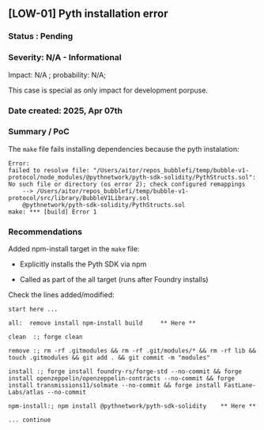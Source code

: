 ## [LOW-01] Pyth installation error

### Status : Pending

### Severity: N/A - Informational

Impact: N/A ; probability: N/A;

This case is special as only impact for development porpuse.

### Date created: 2025, Apr 07th

### Summary / PoC

The `make` file fails installing dependencies because the pyth instalation:

```
Error:
failed to resolve file: "/Users/aitor/repos_bubblefi/temp/bubble-v1-protocol/node_modules/@pythnetwork/pyth-sdk-solidity/PythStructs.sol": No such file or directory (os error 2); check configured remappings
	--> /Users/aitor/repos_bubblefi/temp/bubble-v1-protocol/src/library/BubbleV1Library.sol
	@pythnetwork/pyth-sdk-solidity/PythStructs.sol
make: *** [build] Error 1
```

### Recommendations

Added npm-install target in the `make` file:

- Explicitly installs the Pyth SDK via npm

- Called as part of the all target (runs after Foundry installs)

Check the lines added/modified:

```
start here ...

all:  remove install npm-install build     ** Here **

clean  :; forge clean

remove :; rm -rf .gitmodules && rm -rf .git/modules/* && rm -rf lib && touch .gitmodules && git add . && git commit -m "modules"

install :; forge install foundry-rs/forge-std --no-commit && forge install openzeppelin/openzeppelin-contracts --no-commit && forge install transmissions11/solmate --no-commit && forge install FastLane-Labs/atlas --no-commit

npm-install:; npm install @pythnetwork/pyth-sdk-solidity    ** Here **

... continue
```
